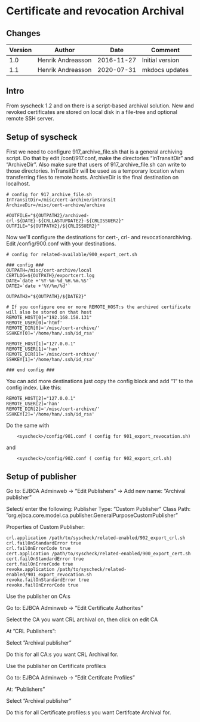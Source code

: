 
# Certificate and revocation Archival

## Changes

|Version   |Author             |Date        |Comment                      |
|----------|-------------------|------------|-----------------------------|
| 1.0      | Henrik Andreasson | 2016-11-27 | Initial version             |
| 1.1      | Henrik Andreasson | 2020-07-31 | mkdocs updates              |

## Intro

From syscheck 1.2 and on there is a script-based archival solution.
New and revoked certificates are stored on local disk in a file-tree and optional remote SSH server.

## Setup of syscheck

First we need to configure 917_archive_file.sh that is a general archiving script.
Do that by edit <syscheck>/conf/917.conf, make the directories “InTransitDir” and “ArchiveDir”. Also make sure that users of  917_archive_file.sh can write to those directories. InTransitDir will be used as a temporary location when transferring files to remote hosts. ArchiveDir is the final destination on localhost.

```
# config for 917_archive_file.sh
InTransitDir=/misc/cert-archive/intransit
ArchiveDir=/misc/cert-archive/archive

#OUTFILE="${OUTPATH2}/archived-crl-${DATE}-${CRLLASTUPDATE2}-${CRLISSUER2}"
OUTFILE="${OUTPATH2}/${CRLISSUER2}"
```

Now we'll configure the destinations for cert-, crl- and revocationarchiving.
Edit <syscheck>/config/900.conf with your destinations.

```
# config for related-available/900_export_cert.sh

### config ###
OUTPATH=/misc/cert-archive/local
CERTLOG=${OUTPATH}/exportcert.log
DATE=`date +'%Y-%m-%d_%H.%m.%S'`
DATE2=`date +'%Y/%m/%d'`

OUTPATH2="${OUTPATH}/${DATE2}"

# If you configure one or more REMOTE_HOST:s the archived certificate will also be stored on that host
REMOTE_HOST[0]="192.168.158.131"
REMOTE_USER[0]='htmf'
REMOTE_DIR[0]='/misc/cert-archive/'
SSHKEY[0]='/home/han/.ssh/id_rsa'

REMOTE_HOST[1]="127.0.0.1"
REMOTE_USER[1]='han'
REMOTE_DIR[1]='/misc/cert-archive/'
SSHKEY[1]='/home/han/.ssh/id_rsa'

### end config ###
```

You can add more destinations just copy the config block and add “1” to the config index.
Like this:
```
REMOTE_HOST[2]="127.0.0.1"
REMOTE_USER[2]='han'
REMOTE_DIR[2]='/misc/cert-archive/'
SSHKEY[2]='/home/han/.ssh/id_rsa'
```

Do the same with  

        <syscheck>/config/901.conf ( config for 901_export_revocation.sh)

and

        <syscheck>/config/902.conf ( config for 902_export_crl.sh)

## Setup of publisher

Go to: EJBCA Adminweb → ”Edit Publishers” → Add new name: ”Archival publisher”

Select/ enter the following:
Publisher Type: ”Custom Publisher”
Class Path: ”org.ejbca.core.model.ca.publisher.GeneralPurposeCustomPublisher”


Properties of Custom Publisher:

```
crl.application /path/to/syscheck/related-enabled/902_export_crl.sh
crl.failOnStandardError true
crl.failOnErrorCode true
cert.application /path/to/syscheck/related-enabled/900_export_cert.sh
cert.failOnStandardError true
cert.failOnErrorCode true
revoke.application /path/to/syscheck/related-enabled/901_export_revocation.sh
revoke.failOnStandardError true
revoke.failOnErrorCode true
```

Use the publisher on CA:s

Go to: EJBCA Adminweb → ”Edit Certificate Authorites”

Select the CA you want CRL archival on, then click on edit CA

At ”CRL Publishers”:

Select ”Archival publisher”

Do this for all CA:s you want CRL Archival for.

Use the publisher on Certificate profile:s

Go to: EJBCA Adminweb → ”Edit Certifcate Profiles”

At: ”Publishers”

Select ”Archival publisher”

Do this for all Certificate profiles:s you want Certifcate Archival for.
